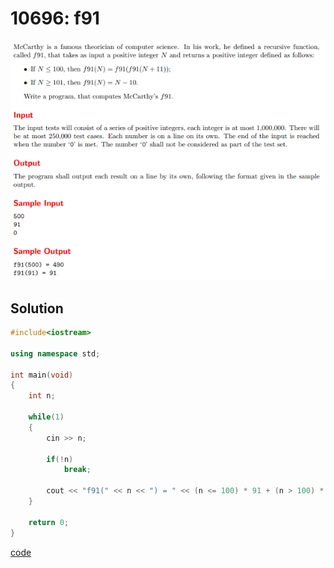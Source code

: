# 10696: f91
![10696: f91](https://github.com/Offliners/UVa-writeup/blob/main/Problem/level1/10696/10696.PNG)

## Solution
```C++
#include<iostream>

using namespace std;

int main(void)
{
	int n;
	
	while(1)
	{
		cin >> n;
		
		if(!n)
			break;
		
		cout << "f91(" << n << ") = " << (n <= 100) * 91 + (n > 100) * (n - 10) << endl;
	}
	
	return 0;	
}
```
[code](10696.cpp)
